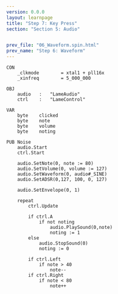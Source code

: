 ```yaml
---
version: 0.0.0
layout: learnpage
title: "Step 7: Key Press"
section: "Section 5: Audio"


prev_file: "06_Waveform.spin.html"
prev_name: "Step 6: Waveform"
---
```


    CON
        _clkmode        = xtal1 + pll16x
        _xinfreq        = 5_000_000

    OBJ
        audio   :   "LameAudio"
        ctrl    :   "LameControl"

    VAR
        byte    clicked
        byte    note
        byte    volume
        byte    noting

    PUB Noise
        audio.Start
        ctrl.Start

        audio.SetNote(0, note := 80)
        audio.SetVolume(0, volume := 127)
        audio.SetWaveform(0, audio#_SINE)
        audio.SetADSR(0,127, 100, 0, 127)

        audio.SetEnvelope(0, 1)

        repeat
            ctrl.Update

            if ctrl.A
                if not noting
                    audio.PlaySound(0,note)
                    noting := 1
            else
                audio.StopSound(0)
                noting := 0

            if ctrl.Left
                if note > 40
                    note--
            if ctrl.Right
                if note < 80
                    note++

